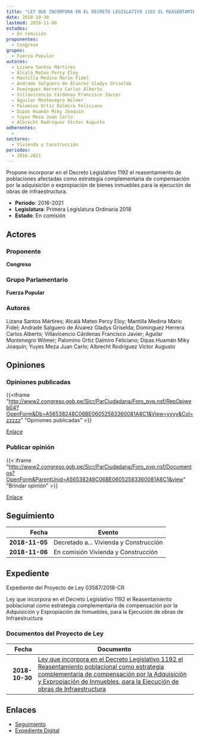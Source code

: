 ```yaml
---
title: "LEY QUE INCORPORA EN EL DECRETO LEGISLATIVO 1192 EL REASENTAMIENTO POBLACIONAL COMO ESTRATEGIA COMPLEMENTARIA DE COMPENSACIÓN POR LA ADQUISICIÓN Y EXPROPIACIÓN DE INMUEBLES PARA LA EJECUCIÓN DE OBRAS DE INFRAESTRUCTURA"
date: 2018-10-30
lastmod: 2018-11-06
estados: 
  - En comisión
proponentes: 
  - Congreso
grupos: 
  - Fuerza Popular
autores: 
  - Lizana Santos Mártires
  - Alcalá Mateo Percy Eloy
  - Mantilla Medina Mario Fidel
  - Andrade Salguero de Álvarez Gladys Griselda
  - Domínguez Herrera Carlos Alberto
  - Villavicencio Cárdenas Francisco Javier
  - Aguilar Montenegro Wilmer
  - Palomino Ortiz Dalmiro Feliciano
  - Dipas Huamán Miky Joaquín
  - Yuyes Meza Juan Carlo
  - Albrecht Rodríguez Víctor Augusto
adherentes: 
  - 
sectores: 
  - Vivienda y Construcción
periodos: 
  - 2016-2021
---
```


Propone incorporar en el Decreto Legislativo 1192 el reasentamiento de poblaciones afectadas como estrategia complementaria de compensación por la adquisición o expropiación de bienes inmuebles para la ejecución de obras de infraestructura.

- **Periodo**: 2016-2021
- **Legislatura**: Primera Legislatura Ordinaria 2018
- **Estado**: En comisión

## Actores

### Proponente

**Congreso**

### Grupo Parlamentario

**Fuerza Popular**

### Autores

Lizana Santos Mártires; Alcalá Mateo Percy Eloy; Mantilla Medina Mario Fidel; Andrade Salguero de Álvarez Gladys Griselda; Domínguez Herrera Carlos Alberto; Villavicencio Cárdenas Francisco Javier; Aguilar Montenegro Wilmer; Palomino Ortiz Dalmiro Feliciano; Dipas Huamán Miky Joaquín; Yuyes Meza Juan Carlo; Albrecht Rodríguez Víctor Augusto


## Opiniones

### Opiniones publicadas

{{<iframe "http://www2.congreso.gob.pe/Sicr/ParCiudadana/Foro_pvp.nsf/RepOpiweb04?OpenForm&Db=A56538248C06BE06052583360081A8C1&View=yyyy&Col=zzzzz" "Opiniones publicadas" >}}

[Enlace](http://www2.congreso.gob.pe/Sicr/ParCiudadana/Foro_pvp.nsf/RepOpiweb04?OpenForm&Db=A56538248C06BE06052583360081A8C1&View=yyyy&Col=zzzzz)
### Publicar opinión

{{< iframe "http://www2.congreso.gob.pe/Sicr/ParCiudadana/Foro_pvp.nsf/Documentos?OpenForm&ParentUnid=A56538248C06BE06052583360081A8C1&view" "Brindar opinión" >}}

[Enlace](http://www2.congreso.gob.pe/Sicr/ParCiudadana/Foro_pvp.nsf/Documentos?OpenForm&ParentUnid=A56538248C06BE06052583360081A8C1&view)

## Seguimiento

| Fecha | Evento |
|------:|--------|
| **2018-11-05** | Decretado a... Vivienda y Construcción|
| **2018-11-06** | En comisión Vivienda y Construcción|


## Expediente

Expediente del Proyecto de Ley 03587/2018-CR

Ley que incorpora en el Decreto Legislativo 1192 el Reasentamiento poblacional como estrategia complementaria de compensación por la Adquisición y Expropiación de Inmuebles, para la Ejecución de obras de Infraestructura


### Documentos del Proyecto de Ley

| Fecha | Documento |
|------:|--------|
| **2018-10-30** | [Ley que incorpora en el Decreto Legislativo 1192 el Reasentamiento poblacional como estrategia complementaria de compensación por la Adquisición y Expropiación de Inmuebles, para la Ejecución de obras de Infraestructura](http://www.leyes.congreso.gob.pe/Documentos/2016_2021/Proyectos_de_Ley_y_de_Resoluciones_Legislativas/PL0358720181030.PDF) |

## Enlaces 

- [Seguimiento](http://www2.congreso.gob.pehttp://www2.congreso.gob.pe/Sicr/TraDocEstProc/CLProLey2016.nsf/f7fff46988ca05b1052578e100829cc7/e332222a72b7d8690525833700008cd3?OpenDocument)
- [Expediente Digital](http://www2.congreso.gob.pehttp://www2.congreso.gob.pe/Sicr/TraDocEstProc/CLProLey2016.nsf/f7fff46988ca05b1052578e100829cc7/e332222a72b7d8690525833700008cd3?OpenDocument&Click=05257FB7005EB655.eb71d0cf91d8294e05256cdf006b5706/$Body/0.1C6C)
